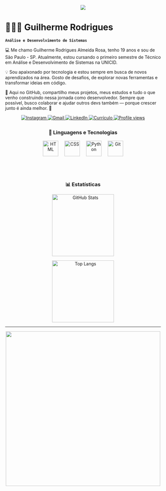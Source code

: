 <p align="center">
  <img src="https://readme-typing-svg.herokuapp.com?font=JetBrains+Mono&weight=700&size=30&duration=2000&pause=1000&color=C792EA&center=true&vCenter=true&width=700&height=60&lines=Hello%2C+World+!+;Desenvolvedor+Full+Stack+em+formação;Apaixonado+por+Tecnologia+e+Código;Bem-vindo+ao+meu+GitHub!">
</p>

# 👨🏻‍💻 Guilherme Rodrigues

**`Análise e Desenvolvimento de Sistemas`**

💻 Me chamo Guilherme Rodrigues Almeida Rosa, tenho 19 anos e sou de São Paulo - SP.
Atualmente, estou cursando o primeiro semestre de Técnico em Análise e Desenvolvimento de Sistemas na UNICID.

💡 Sou apaixonado por tecnologia e estou sempre em busca de novos aprendizados na área. Gosto de desafios, de explorar novas ferramentas e transformar ideias em código.

🌱 Aqui no GitHub, compartilho meus projetos, meus estudos e tudo o que venho construindo nessa jornada como desenvolvedor. Sempre que possível, busco colaborar e ajudar outros devs também — porque crescer junto é ainda melhor. 🚀

<p align="center">
  <a href="https://www.instagram.com/guiznxrr/" target="_blank">
    <img src="https://img.shields.io/badge/-Instagram-%23E4405F?style=for-the-badge&logo=instagram&logoColor=white" alt="Instagram">
  </a>
  <a href="mailto:guilhermerar2005@gmail.com">
    <img src="https://img.shields.io/badge/-Gmail-%23333?style=for-the-badge&logo=gmail&logoColor=white" alt="Gmail">
  </a>
  <a href="https://www.linkedin.com/in/guilhrodrigues/" target="_blank" rel="noopener noreferrer">
  <img src="https://img.shields.io/badge/-LinkedIn-%230077B5?style=for-the-badge&logo=linkedin&logoColor=white" alt="LinkedIn">
</a>
  <a href="https://drive.google.com/uc?export=download&id=1IeXHT-GJFdUfx7kz3fNgp2yFQf-aCKop" target="_blank">
    <img src="https://img.shields.io/badge/-Currículo-%2300C896?style=for-the-badge&logo=readme&logoColor=white" alt="Currículo">
  </a>
  <a href="https://github.com/guilh-code" target="_blank">
  <img src="https://komarev.com/ghpvc/?username=guilh-code&label=Profile%20views&color=0e75b6&style=for-the-badge" alt="Profile views" />
</a>
</p>


##

<h3 align="center">🤖 Linguagens e Tecnologias</h3>

<p align="center">
  <img 
      alt="HTML"
      title="HTML" 
      width="50px" 
      src="https://cdn.jsdelivr.net/gh/devicons/devicon@latest/icons/html5/html5-original.svg" 
  />&nbsp;&nbsp;&nbsp;&nbsp;
  <img 
      alt="CSS" 
      title="CSS"
      width="50px" 
      src="https://cdn.jsdelivr.net/gh/devicons/devicon@latest/icons/css3/css3-original.svg" 
  />&nbsp;&nbsp;&nbsp;&nbsp;
  <img 
      alt="Python" 
      title="Python"
      width="50px" 
      src="https://cdn.jsdelivr.net/gh/devicons/devicon@latest/icons/python/python-original.svg" 
  />&nbsp;&nbsp;&nbsp;&nbsp;
  <img 
      alt="Git" 
      title="Git"
      width="50px" 
      src="https://cdn.jsdelivr.net/gh/devicons/devicon@latest/icons/git/git-original.svg" 
  />
</p>

<br/>
<br/>

##

<h3 align="center">📊 Estatísticas</h3>

<p align="center">
  <img 
    alt="GitHub Stats" 
    height="200" 
    src="https://github-readme-stats.vercel.app/api?username=guilh-code&show_icons=true&theme=tokyonight&include_all_commits=true&locale=pt-br" 
  />
</p>

<p align="center">
  <img 
    alt="Top Langs" 
    height="200" 
    src="https://github-readme-stats.vercel.app/api/top-langs/?username=guilh-code&theme=tokyonight&layout=compact&custom_title=Tecnologias&langs_count=9" 
  />
</p>



---


<p align="center">
  <img src="https://media.giphy.com/media/ZVik7pBtu9dNS/giphy.gif" width="500">
</p>
